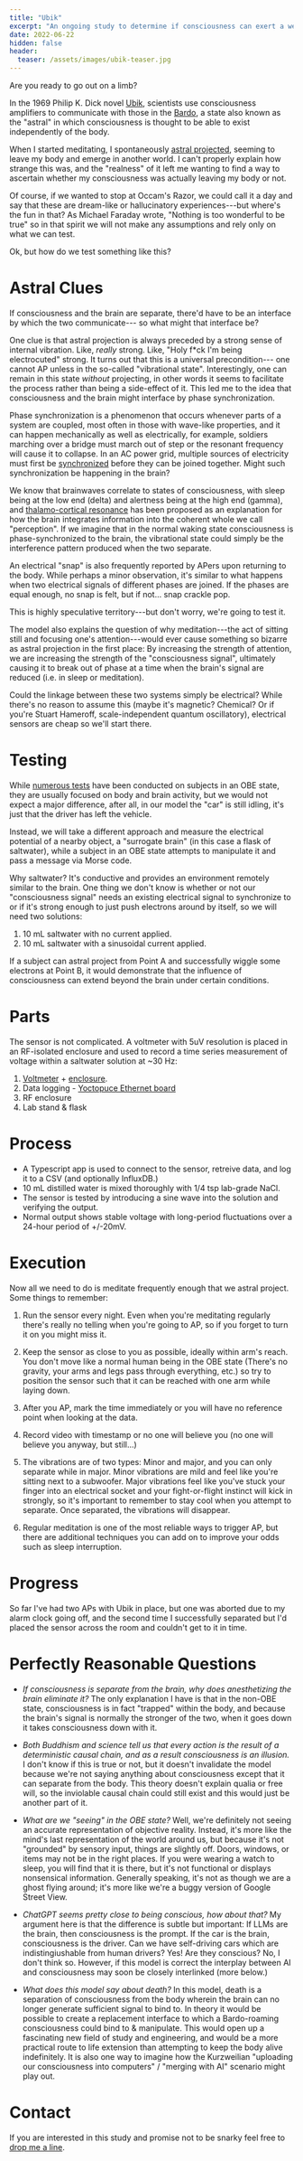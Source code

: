 ```yaml
---
title: "Ubik"
excerpt: "An ongoing study to determine if consciousness can exert a weak electrical influence in the OBE state"
date: 2022-06-22
hidden: false
header:
  teaser: /assets/images/ubik-teaser.jpg
---
```

Are you ready to go out on a limb?

In the 1969 Philip K. Dick novel [Ubik](https://en.wikipedia.org/wiki/Ubik), scientists use consciousness amplifiers to communicate with those in the [Bardo](https://en.wikipedia.org/wiki/Bardo_Thodol), a state also known as the "astral" in which consciousness is thought to be able to exist independently of the body.

When I started meditating, I spontaneously [astral projected](https://www.supermeditate.me/the-astral-express), seeming to leave my body and emerge in another world.  I can't properly explain how strange this was, and the "realness" of it left me wanting to find a way to ascertain whether my consciousness was actually leaving my body or not.

Of course, if we wanted to stop at Occam's Razor, we could call it a day and say that these are dream-like or hallucinatory experiences---but where's the fun in that?  As Michael Faraday wrote, "Nothing is too wonderful to be true" so in that spirit we will not make any assumptions and rely only on what we can test.

Ok, but how do we test something like this?

# Astral Clues
If consciousness and the brain are separate, there'd have to be an interface by which the two communicate--- so what might that interface be?

One clue is that astral projection is always preceded by a strong sense of internal vibration.  Like, _really_ strong. Like, "Holy f\*ck I'm being electrocuted" strong.  It turns out that this is a universal precondition--- one cannot AP unless in the so-called "vibrational state". Interestingly, one can remain in this state _without_ projecting, in other words it seems to facilitate the process rather than being a side-effect of it. This led me to the idea that consciousness and the brain might interface by phase synchronization.

Phase synchronization is a phenomenon that occurs whenever parts of a system are coupled, most often in those with wave-like properties, and it can happen mechanically as well as electrically, for example, soldiers marching over a bridge must march out of step or the resonant frequency will cause it to collapse.  In an AC power grid, multiple sources of electricity must first be [synchronized](https://en.wikipedia.org/wiki/Synchronization_(alternating_current)) before they can be joined together.  Might such synchronization be happening in the brain?

We know that brainwaves correlate to states of consciousness, with sleep being at the low end (delta) and alertness being at the high end (gamma), and [thalamo-cortical resonance](https://en.wikipedia.org/wiki/Recurrent_thalamo-cortical_resonance) has been proposed as an explanation for how the brain integrates information into the coherent whole we call "perception".  If we imagine that in the normal waking state consciousness is phase-synchronized to the brain, the vibrational state could simply be the interference pattern produced when the two separate.

An electrical "snap" is also frequently reported by APers upon returning to the body.  While perhaps a minor observation, it's similar to what happens when two electrical signals of different phases are joined.  If the phases are equal enough, no snap is felt, but if not... snap crackle pop.

This is highly speculative territory---but don't worry, we're going to test it.

The model also explains the question of why meditation---the act of sitting still and focusing one's attention---would ever cause something so bizarre as astral projection in the first place: By increasing the strength of attention, we are increasing the strength of the "consciousness signal", ultimately causing it to break out of phase at a time when the brain's signal are reduced (i.e. in sleep or meditation).

Could the linkage between these two systems simply be electrical?  While there's no reason to assume this (maybe it's magnetic?  Chemical?  Or if you're Stuart Hameroff, scale-independent quantum oscillatory), electrical sensors are cheap so we'll start there.

# Testing
While [numerous tests](https://www.ncbi.nlm.nih.gov/pmc/articles/PMC3918960/) have been conducted on subjects in an OBE state, they are usually focused on body and brain activity, but we would not expect a major difference, after all, in our model the "car" is still idling, it's just that the driver has left the vehicle.

Instead, we will take a different approach and measure the electrical potential of a nearby object, a "surrogate brain" (in this case a flask of saltwater), while a subject in an OBE state attempts to manipulate it and pass a message via Morse code.

Why saltwater?  It's conductive and provides an environment remotely similar to the brain.  One thing we don't know is whether or not our "consciousness signal" needs an existing electrical signal to synchronize to or if it's strong enough to just push electrons around by itself, so we will need two solutions:

1. 10 mL saltwater with no current applied.
2. 10 mL saltwater with a sinusoidal current applied.

If a subject can astral project from Point A and successfully wiggle some electrons at Point B, it would demonstrate that the influence of consciousness can extend beyond the brain under certain conditions.

# Parts
The sensor is not complicated.  A voltmeter with 5uV resolution is placed in an RF-isolated enclosure and used to record a time series measurement of voltage within a saltwater solution at ~30 Hz:
1. [Voltmeter](https://www.yoctopuce.com/EN/products/usb-electrical-sensors/yocto-millivolt-rx-bnc) + [enclosure](https://www.yoctopuce.com/EN/products/enclosures/yoctobox-long-thick-black-bnc).
2. Data logging - [Yoctopuce Ethernet board](https://www.yoctopuce.com/EN/products/extensions-and-networking/yoctohub-ethernet)
3. RF enclosure
4. Lab stand & flask

# Process
- A Typescript app is used to connect to the sensor, retreive data, and log it to a CSV (and optionally InfluxDB.)
- 10 mL distilled water is mixed thoroughly with 1/4 tsp lab-grade NaCl.
- The sensor is tested by introducing a sine wave into the solution and verifying the output.
- Normal output shows stable voltage with long-period fluctuations over a 24-hour period of +/-20mV.


# Execution
Now all we need to do is meditate frequently enough that we astral project. Some things to remember:

1. Run the sensor every night.  Even when you're meditating regularly there's really no telling when you're going to AP, so if you forget to turn it on you might miss it.

2. Keep the sensor as close to you as possible, ideally within arm's reach. You don't move like a normal human being in the OBE state (There's no gravity, your arms and legs pass through everything, etc.) so try to position the sensor such that it can be reached with one arm while laying down.

3. After you AP, mark the time immediately or you will have no reference point when looking at the data.

4. Record video with timestamp or no one will believe you (no one will believe you anyway, but still...)

5. The vibrations are of two types:  Minor and major, and you can only separate while in major.  Minor vibrations are mild and feel like you're sitting next to a subwoofer.  Major vibrations feel like you've stuck your finger into an electrical socket and your fight-or-flight instinct will kick in strongly, so it's important to remember to stay cool when you attempt to separate.  Once separated, the vibrations will disappear.

6. Regular meditation is one of the most reliable ways to trigger AP, but there are additional techniques you can add on to improve your odds such as sleep interruption.

# Progress
So far I've had two APs with Ubik in place, but one was aborted due to my alarm clock going off, and the second time I successfully separated but I'd placed the sensor across the room and couldn't get to it in time.

# Perfectly Reasonable Questions
- *If consciousness is separate from the brain, why does anesthetizing the brain eliminate it?*  The only explanation I have is that in the non-OBE state, consciousness is in fact "trapped" within the body, and because the brain's signal is normally the stronger of the two, when it goes down it takes consciousness down with it.

- *Both Buddhism and science tell us that every action is the result of a deterministic causal chain, and as a result consciousness is an illusion.*  I don't know if this is true or not, but it doesn't invalidate the model because we're not saying anything about consciousness except that it can separate from the body.  This theory doesn't explain qualia or free will, so the inviolable causal chain could still exist and this would just be another part of it.

- *What are we "seeing" in the OBE state?*  Well, we're definitely not seeing an accurate representation of objective reality.  Instead, it's more like the mind's last representation of the world around us, but because it's not "grounded" by sensory input, things are slightly off.  Doors, windows, or items may not be in the right places.  If you were wearing a watch to sleep, you will find that it is there, but it's not functional or displays nonsensical information.  Generally speaking, it's not as though we are a ghost flying around; it's more like we're a buggy version of Google Street View.

- *ChatGPT seems pretty close to being conscious, how about that?*  My argument here is that the difference is subtle but important:  If LLMs are the brain, then consciousness is the prompt.  If the car is the brain, consciousness is the driver.  Can we have self-driving cars which are indistingiushable from human drivers?  Yes!  Are they conscious?  No, I don't think so.  However, if this model is correct the interplay between AI and consciousness may soon be closely interlinked (more below.)

- *What does this model say about death?*  In this model, death is a separation of consciousness from the body wherein the brain can no longer generate sufficient signal to bind to.  In theory it would be possible to create a replacement interface to which a Bardo-roaming consciousness could bind to & manipulate.  This would open up a fascinating new field of study and engineering, and would be a more practical route to life extension than attempting to keep the body alive indefinitely.  It is also one way to imagine how the Kurzweilian "uploading our consciousness into computers" / "merging with AI" scenario might play out.

# Contact
If you are interested in this study and promise not to be snarky feel free to [drop me a line](mailto:duncan.carroll@gmail.com).
